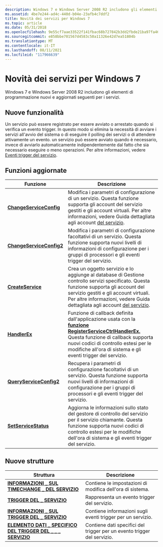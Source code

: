 ```yaml
---
description: Windows 7 e Windows Server 2008 R2 includono gli elementi di programmazione nuovi e aggiornati seguenti per i servizi.
ms.assetid: 4be7e244-ad4c-440d-b04e-23afb4c7ddf2
title: Novità dei servizi per Windows 7
ms.topic: article
ms.date: 05/31/2018
ms.openlocfilehash: 9e55cf7aae33522f141fbac68b727842b3dd2fbde21ba97fa46407cf8af6c2ea
ms.sourcegitcommit: e858bbe701567d4583c50a11326e42d7ea51804b
ms.translationtype: MT
ms.contentlocale: it-IT
ms.lasthandoff: 08/11/2021
ms.locfileid: "117966639"
---
```

# <a name="whats-new-in-services-for-windows-7"></a>Novità dei servizi per Windows 7

Windows 7 e Windows Server 2008 R2 includono gli elementi di programmazione nuovi e aggiornati seguenti per i servizi.

## <a name="new-capabilities"></a>Nuove funzionalità

Un servizio può essere registrato per essere avviato o arrestato quando si verifica un evento trigger. In questo modo si elimina la necessità di avviare i servizi all'avvio del sistema o di eseguire il polling dei servizi o di attendere attivamente un evento. un servizio può essere avviato quando è necessario, invece di avviarlo automaticamente indipendentemente dal fatto che sia necessario eseguire o meno operazioni. Per altre informazioni, vedere [Eventi trigger del servizio](service-trigger-events.md).

## <a name="updated-functions"></a>Funzioni aggiornate



| Funzione                                                        | Descrizione                                                                                                                                                                                                                                                                                |
|-----------------------------------------------------------------|--------------------------------------------------------------------------------------------------------------------------------------------------------------------------------------------------------------------------------------------------------------------------------------------|
| [**ChangeServiceConfig**](/windows/desktop/api/Winsvc/nf-winsvc-changeserviceconfiga)<br/>   | Modifica i parametri di configurazione di un servizio. Questa funzione supporta gli account del servizio gestiti e gli account virtuali. Per altre informazioni, vedere Guida dettagliata agli account [del servizio](/previous-versions/windows/it-pro/windows-server-2008-R2-and-2008/dd548356(v=ws.10)).<br/>                                      |
| [**ChangeServiceConfig2**](/windows/desktop/api/Winsvc/nf-winsvc-changeserviceconfig2a)<br/> | Modifica i parametri di configurazione facoltativi di un servizio. Questa funzione supporta nuovi livelli di informazioni di configurazione per i gruppi di processori e gli eventi trigger del servizio.<br/>                                                                                                        |
| [**CreateService**](/windows/desktop/api/Winsvc/nf-winsvc-createservicea)<br/>               | Crea un oggetto servizio e lo aggiunge al database di Gestione controllo servizi specificato. Questa funzione supporta gli account del servizio gestiti e gli account virtuali. Per altre informazioni, vedere Guida dettagliata agli account [del servizio](/previous-versions/windows/it-pro/windows-server-2008-R2-and-2008/dd548356(v=ws.10)).<br/> |
| [**HandlerEx**](/windows/desktop/api/WinSvc/nc-winsvc-lphandler_function_ex)<br/>                       | Funzione di callback definita dall'applicazione usata con la [**funzione RegisterServiceCtrlHandlerEx.**](/windows/desktop/api/Winsvc/nf-winsvc-registerservicectrlhandlerexa) Questa funzione di callback supporta nuovi codici di controllo estesi per le modifiche all'ora di sistema e gli eventi trigger del servizio.<br/>                            |
| [**QueryServiceConfig2**](/windows/desktop/api/Winsvc/nf-winsvc-queryserviceconfig2a)<br/>   | Recupera i parametri di configurazione facoltativi di un servizio. Questa funzione supporta nuovi livelli di informazioni di configurazione per i gruppi di processori e gli eventi trigger del servizio.<br/>                                                                                                      |
| [**SetServiceStatus**](/windows/desktop/api/Winsvc/nf-winsvc-setservicestatus)<br/>         | Aggiorna le informazioni sullo stato del gestore di controllo del servizio per il servizio chiamante. Questa funzione supporta nuovi codici di controllo estesi per le modifiche dell'ora di sistema e gli eventi trigger del servizio.<br/>                                                                                         |



 

## <a name="new-structures"></a>Nuove strutture



| Struttura                                                                                       | Descrizione                                                            |
|-------------------------------------------------------------------------------------------------|------------------------------------------------------------------------|
| [**INFORMAZIONI \_ SUL TIMECHANGE \_ DEL SERVIZIO**](/windows/desktop/api/winsvc/ns-winsvc-service_timechange_info)<br/>                         | Contiene le impostazioni di modifica dell'ora di sistema. <br/>                      |
| [**TRIGGER DEL \_ SERVIZIO**](/windows/desktop/api/winsvc/ns-winsvc-service_trigger)<br/>                                          | Rappresenta un evento trigger del servizio.<br/>                         |
| [**INFORMAZIONI \_ SUL TRIGGER DEL \_ SERVIZIO**](/windows/desktop/api/winsvc/ns-winsvc-service_trigger_info)<br/>                               | Contiene informazioni sugli eventi trigger per un servizio.<br/>           |
| [**ELEMENTO DATI \_ SPECIFICO DEL TRIGGER DEL \_ \_ \_ SERVIZIO**](/windows/desktop/api/winsvc/ns-winsvc-service_trigger_specific_data_item)<br/> | Contiene dati specifici del trigger per un evento trigger del servizio.<br/> |



 

 

